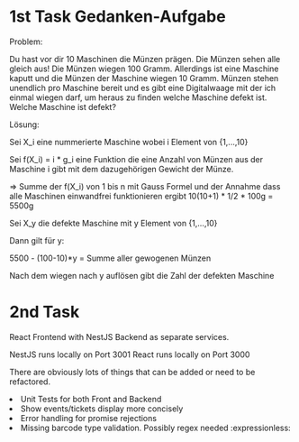 # 1st Task Gedanken-Aufgabe

Problem:

Du hast vor dir 10 Maschinen die Münzen prägen. Die Münzen sehen alle gleich aus! Die Münzen wiegen 100 Gramm. 
Allerdings ist eine Maschine kaputt und die Münzen der Maschine wiegen 10 Gramm. Münzen stehen unendlich pro Maschine bereit und es gibt eine Digitalwaage mit der ich einmal wiegen darf, um heraus zu finden welche Maschine defekt ist. Welche Maschine ist defekt?

Lösung:

Sei X_i eine nummerierte Maschine wobei i Element von {1,...,10}

Sei f(X_i) = i * g_i eine Funktion die eine Anzahl von Münzen aus der Maschine i gibt mit dem dazugehörigen Gewicht der Münze.

=> Summe der f(X_i) von 1 bis n mit Gauss Formel und der Annahme dass alle Maschinen einwandfrei funktionieren ergibt 10(10+1) * 1/2 * 100g = 5500g

Sei X_y die defekte Maschine mit y Element von {1,...,10}

Dann gilt für y:

5500 - (100-10)*y = Summe aller gewogenen Münzen 

Nach dem wiegen nach y auflösen gibt die Zahl der defekten Maschine 


# 2nd Task

React Frontend with NestJS Backend as separate services.

NestJS runs locally on Port 3001
React runs locally on Port 3000

There are obviously lots of things that can be added or need to be refactored.

<li>
    Unit Tests for both Front and Backend
</li>
<li>
    Show events/tickets display more concisely
</li>
<li>
    Error handling for promise rejections
</li>
<li>
    Missing barcode type validation. Possibly regex needed :expressionless:	
</li>
